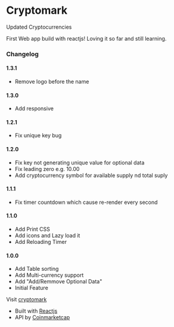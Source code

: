 # Cryptomark
Updated Cryptocurrencies 

First Web app build with reactjs! Loving it so far and still learning.

### Changelog
#### 1.3.1
* Remove logo before the name
#### 1.3.0
* Add responsive
#### 1.2.1
* Fix unique key bug
#### 1.2.0
* Fix key not generating unique value for optional data
* Fix leading zero e.g. 10.00
* Add cryptocurrency symbol for available supply nd total suply
#### 1.1.1
* Fix timer countdown which cause re-render every second
#### 1.1.0
* Add Print CSS
* Add icons and Lazy load it
* Add Reloading Timer
#### 1.0.0
* Add Table sorting
* Add Multi-currency support
* Add "Add/Remmove Optional Data"
* Initial Feature

Visit [cryptomark](http://markanthonyuy.com/cryptomark/)

* Built with [Reactjs](https://facebook.github.io/react/)
* API by [Coinmarketcap](https://coinmarketcap.com)
